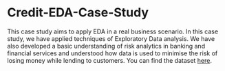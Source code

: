# Credit-EDA-Case-Study

This case study aims to apply EDA in a real business scenario. In this case study, we have applied techniques of Exploratory Data analysis. We have also developed a basic understanding of risk analytics in banking and financial services and understood how data is used to minimise the risk of losing money while lending to customers. You can find the dataset [here](https://www.kaggle.com/gauravduttakiit/loan-defaulter).
